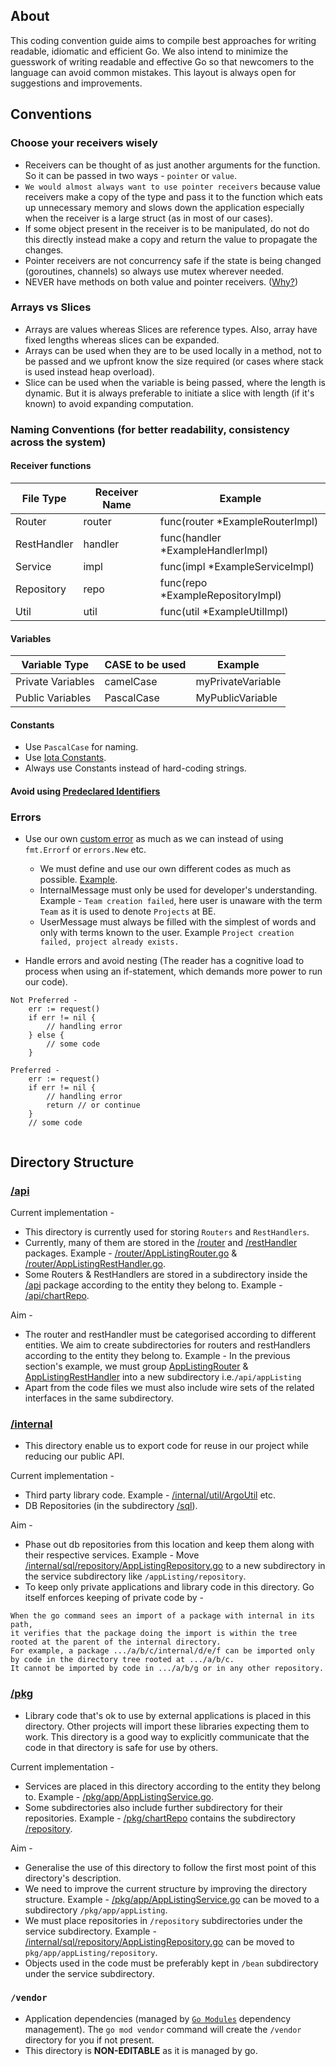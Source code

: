 ## About

This coding convention guide aims to compile best approaches for writing readable, idiomatic and efficient Go. We also intend to minimize the guesswork of writing readable and effective Go so that newcomers to the language can avoid common mistakes. This layout is always open for suggestions and improvements. 

## Conventions 

### Choose your receivers wisely 

* Receivers can be thought of as just another arguments for the function. So it can be passed in two ways - `pointer` or `value`. 
* `We would almost always want to use pointer receivers` because value receivers make a copy of the type and pass it to the function which eats up unnecessary memory and slows down the application especially when the receiver is a large struct (as in most of our cases). 
* If some object present in the receiver is to be manipulated, do not do this directly instead make a copy and return the value to propagate the changes.
* Pointer receivers are not concurrency safe if the state is being changed (goroutines, channels) so always use mutex wherever needed. 
* NEVER have methods on both value and pointer receivers. ([Why?](https://go.dev/doc/faq#different_method_sets))

### Arrays vs Slices

* Arrays are values whereas Slices are reference types. Also, array have fixed lengths whereas slices can be expanded.
* Arrays can be used when they are to be used locally in a method, not to be passed and we upfront know the size required (or cases where stack is used instead heap overload).
* Slice can be used when the variable is being passed, where the length is dynamic. But it is always preferable to initiate a slice with length (if it's known) to avoid expanding computation.

### Naming Conventions (for better readability, consistency across the system) 

#### Receiver functions

| File Type   | Receiver Name | Example                           |
|-------------|---------------|-----------------------------------|
| Router      | router        | func(router *ExampleRouterImpl)   |
| RestHandler | handler       | func(handler *ExampleHandlerImpl) |
| Service     | impl          | func(impl *ExampleServiceImpl)    |
| Repository  | repo          | func(repo *ExampleRepositoryImpl) |
| Util        | util          | func(util *ExampleUtilImpl)       |

#### Variables 


| Variable Type     | CASE to be used | Example           |
|-------------------|-----------------|-------------------|
| Private Variables | camelCase       | myPrivateVariable |
| Public Variables  | PascalCase      | MyPublicVariable  |

#### Constants

* Use `PascalCase` for naming.
* Use [Iota Constants](https://go.dev/doc/effective_go#constants).
* Always use Constants instead of hard-coding strings.

#### Avoid using [Predeclared Identifiers](https://go.dev/ref/spec#Predeclared_identifiers)

### Errors

* Use our own [custom error](https://github.com/devtron-labs/devtron/blob/main/internal/util/ErrorUtil.go#L25) as much as we can instead of using `fmt.Errorf` or `errors.New` etc.
  * We must define and use our own different codes as much as possible. [Example](https://github.com/devtron-labs/devtron/blob/main/internal/constants/InternalErrorCode.go).
  * InternalMessage must only be used for developer's understanding. Example - `Team creation failed`, here user is unaware with the term `Team` as it is used to denote `Projects` at BE.
  * UserMessage must always be filled with the simplest of words and only with terms known to the user. Example `Project creation failed, project already exists.`
  
* Handle errors and avoid nesting (The reader has a cognitive load to process when using an if-statement, which demands more power to run our code). 

```
Not Preferred - 
    err := request()
    if err != nil {
        // handling error 
    } else {
        // some code
    }
 
Preferred - 
    err := request()
    if err != nil {
        // handling error
        return // or continue 
    } 
    // some code
   
```

## Directory Structure 


### [/api](https://github.com/devtron-labs/devtron/tree/main/api)

Current implementation - 

* This directory is currently used for storing `Routers` and `RestHandlers`. 
* Currently, many of them are stored in the [/router](https://github.com/devtron-labs/devtron/tree/main/api/router) and [/restHandler](https://github.com/devtron-labs/devtron/tree/main/api/restHandler) packages. Example - [/router/AppListingRouter.go](https://github.com/devtron-labs/devtron/blob/main/api/router/AppListingRouter.go) & [/router/AppListingRestHandler.go](https://github.com/devtron-labs/devtron/blob/main/api/restHandler/AppListingRestHandler.go).
* Some Routers & RestHandlers are stored in a subdirectory inside the [/api](https://github.com/devtron-labs/devtron/tree/main/api) package according to the entity they belong to. Example - [/api/chartRepo](https://github.com/devtron-labs/devtron/tree/main/api/chartRepo). 

Aim - 

* The router and restHandler must be categorised according to different entities. We aim to create subdirectories for routers and restHandlers according to the entity they belong to. Example - In the previous section's example, we must group [AppListingRouter](https://github.com/devtron-labs/devtron/blob/main/api/router/AppListingRouter.go) & [AppListingRestHandler](https://github.com/devtron-labs/devtron/blob/main/api/restHandler/AppListingRestHandler.go) into a new subdirectory i.e.`/api/appListing`
* Apart from the code files we must also include wire sets of the related interfaces in the same subdirectory.

### [/internal](https://github.com/devtron-labs/devtron/tree/main/internal)

* This directory enable us to export code for reuse in our project while reducing our public API.

Current implementation -

* Third party library code. Example - [/internal/util/ArgoUtil](https://github.com/devtron-labs/devtron/blob/main/internal/util/ArgoUtil) etc.
* DB Repositories (in the subdirectory [/sql](https://github.com/devtron-labs/devtron/tree/main/internal/sql)).

Aim - 

* Phase out db repositories from this location and keep them along with their respective services. Example - Move [/internal/sql/repository/AppListingRepository.go](https://github.com/devtron-labs/devtron/blob/main/internal/sql/repository/AppListingRepository.go) to a new subdirectory in the service subdirectory like `/appListing/repository`.
* To keep only private applications and library code in this directory. Go itself enforces keeping of private code by - 

```
When the go command sees an import of a package with internal in its path,
it verifies that the package doing the import is within the tree rooted at the parent of the internal directory. 
For example, a package .../a/b/c/internal/d/e/f can be imported only by code in the directory tree rooted at .../a/b/c.
It cannot be imported by code in .../a/b/g or in any other repository.
```

### [/pkg](https://github.com/devtron-labs/devtron/blob/main/pkg)

* Library code that's ok to use by external applications is placed in this directory. Other projects will import these libraries expecting them to work. This directory is a good way to explicitly communicate that the code in that directory is safe for use by others.

Current implementation - 
* Services are placed in this directory according to the entity they belong to. Example - [/pkg/app/AppListingService.go](https://github.com/devtron-labs/devtron/blob/main/pkg/app/AppListingService.go).
* Some subdirectories also include further subdirectory for their repositories. Example - [/pkg/chartRepo](https://github.com/devtron-labs/devtron/tree/main/pkg/chartRepo) contains the subdirectory [/repository](https://github.com/devtron-labs/devtron/tree/main/pkg/chartRepo/repository).

Aim - 

* Generalise the use of this directory to follow the first most point of this directory's description.
* We need to improve the current structure by improving the directory structure. Example - [/pkg/app/AppListingService.go](https://github.com/devtron-labs/devtron/blob/main/pkg/app/AppListingService.go) can be moved to a subdirectory `/pkg/app/appListing`.
* We must place repositories in `/repository` subdirectories under the service subdirectory. Example - [/internal/sql/repository/AppListingRepository.go](https://github.com/devtron-labs/devtron/blob/main/internal/sql/repository/AppListingRepository.go) can be moved to `pkg/app/appListing/repository`.
* Objects used in the code must be preferably kept in `/bean` subdirectory under the service subdirectory.

### `/vendor` 

* Application dependencies (managed by [`Go Modules`](https://github.com/golang/go/wiki/Modules) dependency management). The `go mod vendor` command will create the `/vendor` directory for you if not present. 
* This directory is **NON-EDITABLE** as it is managed by go.